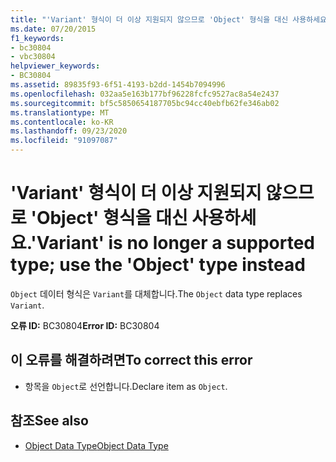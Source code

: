 ```yaml
---
title: "'Variant' 형식이 더 이상 지원되지 않으므로 'Object' 형식을 대신 사용하세요."
ms.date: 07/20/2015
f1_keywords:
- bc30804
- vbc30804
helpviewer_keywords:
- BC30804
ms.assetid: 89835f93-6f51-4193-b2dd-1454b7094996
ms.openlocfilehash: 032aa5e163b177bf96228fcfc9527ac8a54e2437
ms.sourcegitcommit: bf5c5850654187705bc94cc40ebfb62fe346ab02
ms.translationtype: MT
ms.contentlocale: ko-KR
ms.lasthandoff: 09/23/2020
ms.locfileid: "91097087"
---
```

# <a name="variant-is-no-longer-a-supported-type-use-the-object-type-instead"></a><span data-ttu-id="0c808-102">'Variant' 형식이 더 이상 지원되지 않으므로 'Object' 형식을 대신 사용하세요.</span><span class="sxs-lookup"><span data-stu-id="0c808-102">'Variant' is no longer a supported type; use the 'Object' type instead</span></span>

<span data-ttu-id="0c808-103">`Object` 데이터 형식은 `Variant`를 대체합니다.</span><span class="sxs-lookup"><span data-stu-id="0c808-103">The `Object` data type replaces `Variant`.</span></span>  
  
 <span data-ttu-id="0c808-104">**오류 ID:** BC30804</span><span class="sxs-lookup"><span data-stu-id="0c808-104">**Error ID:** BC30804</span></span>  
  
## <a name="to-correct-this-error"></a><span data-ttu-id="0c808-105">이 오류를 해결하려면</span><span class="sxs-lookup"><span data-stu-id="0c808-105">To correct this error</span></span>  
  
- <span data-ttu-id="0c808-106">항목을 `Object`로 선언합니다.</span><span class="sxs-lookup"><span data-stu-id="0c808-106">Declare item as `Object`.</span></span>  
  
## <a name="see-also"></a><span data-ttu-id="0c808-107">참조</span><span class="sxs-lookup"><span data-stu-id="0c808-107">See also</span></span>

- [<span data-ttu-id="0c808-108">Object Data Type</span><span class="sxs-lookup"><span data-stu-id="0c808-108">Object Data Type</span></span>](../language-reference/data-types/object-data-type.md)
